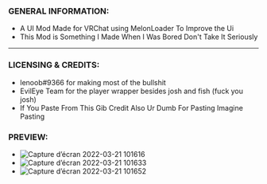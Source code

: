 
### GENERAL INFORMATION:

- A UI Mod Made for VRChat using MelonLoader To Improve the Ui
- This Mod is Something I Made When I Was Bored Don't Take It Seriously
---

### LICENSING & CREDITS:

- lenoob#9366 for making most of the bullshit
- EvilEye Team for the player wrapper besides josh and fish 
(fuck you josh)
- If You Paste From This Gib Credit Also Ur Dumb For Pasting Imagine Pasting
### PREVIEW:
- ![Capture d’écran 2022-03-21 101616](https://user-images.githubusercontent.com/78706766/159328242-cf689c16-7a6a-46f7-92b0-c20a92dac218.jpg)
- ![Capture d’écran 2022-03-21 101633](https://user-images.githubusercontent.com/78706766/159328311-dcd67dcb-4f3e-4605-93c9-fe17e6b20f48.jpg)
- ![Capture d’écran 2022-03-21 101652](https://user-images.githubusercontent.com/78706766/159328361-2a753f68-e722-465a-abc1-600a33acc725.jpg)

